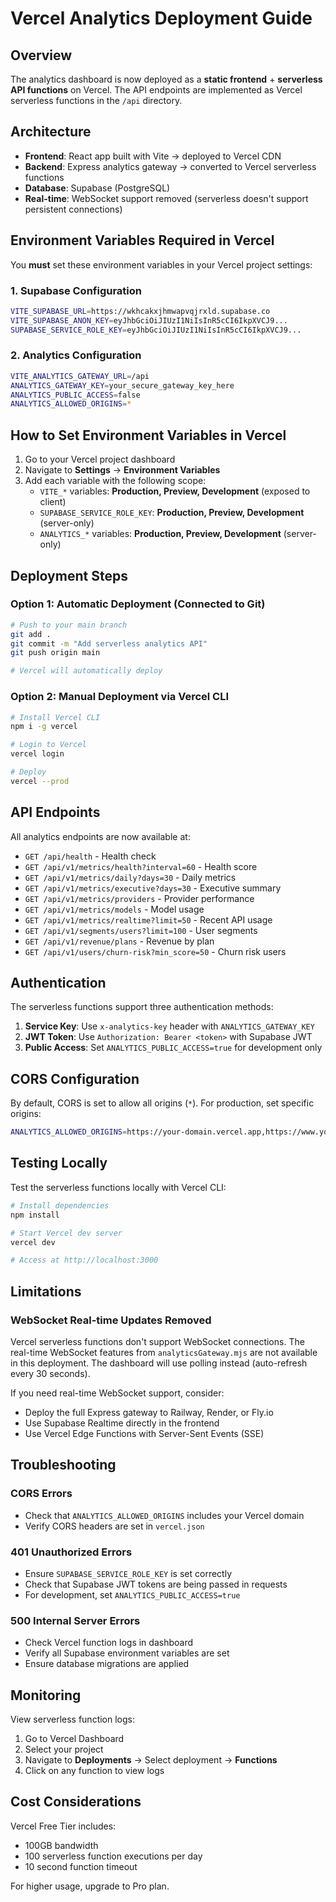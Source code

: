 # Vercel Analytics Deployment Guide

## Overview

The analytics dashboard is now deployed as a **static frontend** + **serverless API functions** on Vercel. The API endpoints are implemented as Vercel serverless functions in the `/api` directory.

## Architecture

- **Frontend**: React app built with Vite → deployed to Vercel CDN
- **Backend**: Express analytics gateway → converted to Vercel serverless functions
- **Database**: Supabase (PostgreSQL)
- **Real-time**: WebSocket support removed (serverless doesn't support persistent connections)

## Environment Variables Required in Vercel

You **must** set these environment variables in your Vercel project settings:

### 1. Supabase Configuration
```bash
VITE_SUPABASE_URL=https://wkhcakxjhmwapvqjrxld.supabase.co
VITE_SUPABASE_ANON_KEY=eyJhbGciOiJIUzI1NiIsInR5cCI6IkpXVCJ9...
SUPABASE_SERVICE_ROLE_KEY=eyJhbGciOiJIUzI1NiIsInR5cCI6IkpXVCJ9...
```

### 2. Analytics Configuration
```bash
VITE_ANALYTICS_GATEWAY_URL=/api
ANALYTICS_GATEWAY_KEY=your_secure_gateway_key_here
ANALYTICS_PUBLIC_ACCESS=false
ANALYTICS_ALLOWED_ORIGINS=*
```

## How to Set Environment Variables in Vercel

1. Go to your Vercel project dashboard
2. Navigate to **Settings** → **Environment Variables**
3. Add each variable with the following scope:
   - `VITE_*` variables: **Production, Preview, Development** (exposed to client)
   - `SUPABASE_SERVICE_ROLE_KEY`: **Production, Preview, Development** (server-only)
   - `ANALYTICS_*` variables: **Production, Preview, Development** (server-only)

## Deployment Steps

### Option 1: Automatic Deployment (Connected to Git)
```bash
# Push to your main branch
git add .
git commit -m "Add serverless analytics API"
git push origin main

# Vercel will automatically deploy
```

### Option 2: Manual Deployment via Vercel CLI
```bash
# Install Vercel CLI
npm i -g vercel

# Login to Vercel
vercel login

# Deploy
vercel --prod
```

## API Endpoints

All analytics endpoints are now available at:

- `GET /api/health` - Health check
- `GET /api/v1/metrics/health?interval=60` - Health score
- `GET /api/v1/metrics/daily?days=30` - Daily metrics
- `GET /api/v1/metrics/executive?days=30` - Executive summary
- `GET /api/v1/metrics/providers` - Provider performance
- `GET /api/v1/metrics/models` - Model usage
- `GET /api/v1/metrics/realtime?limit=50` - Recent API usage
- `GET /api/v1/segments/users?limit=100` - User segments
- `GET /api/v1/revenue/plans` - Revenue by plan
- `GET /api/v1/users/churn-risk?min_score=50` - Churn risk users

## Authentication

The serverless functions support three authentication methods:

1. **Service Key**: Use `x-analytics-key` header with `ANALYTICS_GATEWAY_KEY`
2. **JWT Token**: Use `Authorization: Bearer <token>` with Supabase JWT
3. **Public Access**: Set `ANALYTICS_PUBLIC_ACCESS=true` for development only

## CORS Configuration

By default, CORS is set to allow all origins (`*`). For production, set specific origins:

```bash
ANALYTICS_ALLOWED_ORIGINS=https://your-domain.vercel.app,https://www.your-domain.com
```

## Testing Locally

Test the serverless functions locally with Vercel CLI:

```bash
# Install dependencies
npm install

# Start Vercel dev server
vercel dev

# Access at http://localhost:3000
```

## Limitations

### WebSocket Real-time Updates Removed
Vercel serverless functions don't support WebSocket connections. The real-time WebSocket features from `analyticsGateway.mjs` are not available in this deployment. The dashboard will use polling instead (auto-refresh every 30 seconds).

If you need real-time WebSocket support, consider:
- Deploy the full Express gateway to Railway, Render, or Fly.io
- Use Supabase Realtime directly in the frontend
- Use Vercel Edge Functions with Server-Sent Events (SSE)

## Troubleshooting

### CORS Errors
- Check that `ANALYTICS_ALLOWED_ORIGINS` includes your Vercel domain
- Verify CORS headers are set in `vercel.json`

### 401 Unauthorized Errors
- Ensure `SUPABASE_SERVICE_ROLE_KEY` is set correctly
- Check that Supabase JWT tokens are being passed in requests
- For development, set `ANALYTICS_PUBLIC_ACCESS=true`

### 500 Internal Server Errors
- Check Vercel function logs in dashboard
- Verify all Supabase environment variables are set
- Ensure database migrations are applied

## Monitoring

View serverless function logs:
1. Go to Vercel Dashboard
2. Select your project
3. Navigate to **Deployments** → Select deployment → **Functions**
4. Click on any function to view logs

## Cost Considerations

Vercel Free Tier includes:
- 100GB bandwidth
- 100 serverless function executions per day
- 10 second function timeout

For higher usage, upgrade to Pro plan.
